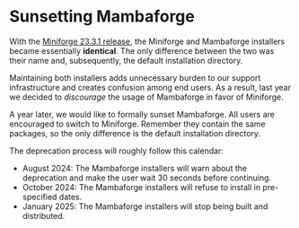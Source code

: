 # Sunsetting Mambaforge

With the [Miniforge 23.3.1 release](https://github.com/conda-forge/miniforge/releases/tag/23.3.1-0),
the Miniforge and Mambaforge installers became essentially **identical**. The only difference
between the two was their name and, subsequently, the default installation directory.

Maintaining both installers adds unnecessary burden to our support infrastructure and creates
confusion among end users. As a result, last year we decided to _discourage_ the usage of
Mambaforge in favor of Miniforge.

A year later, we would like to formally sunset Mambaforge. All users are encouraged to switch to
Miniforge. Remember they contain the same packages, so the only difference is the default
installation directory.

The deprecation process will roughly follow this calendar:

- August 2024: The Mambaforge installers will warn about the deprecation and make the user wait 30
  seconds before continuing.
- October 2024: The Mambaforge installers will refuse to install in pre-specified dates.
- January 2025: The Mambaforge installers will stop being built and distributed.
